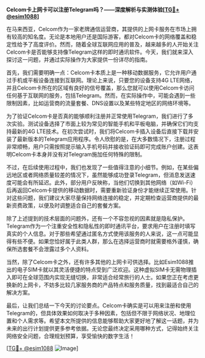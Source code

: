 **Celcom卡上网卡可以注册Telegram吗？——深度解析与实测体验[[TG💪+ @esim1088](https://t.me/s/esim1088)]**

在马来西亚，Celcom作为一家老牌通信运营商，其提供的上网卡服务在市场上拥有较高的知名度。无论是本地用户还是国际游客，都对Celcom卡的网络覆盖和稳定性给予了高度评价。然而，随着全球互联网应用的普及，越来越多的人开始关注Celcom卡是否能够支持像Telegram这样的即时通讯软件。今天，我们就来深入探讨这一问题，并通过实际操作为大家提供一份详尽的指南。

首先，我们需要明确一点：Celcom卡本质上是一种移动数据服务，它允许用户通过手机或平板设备连接到互联网。理论上来说，只要您的设备支持4G LTE网络，并且Celcom卡所在的区域有良好的信号覆盖，那么您就可以使用Celcom卡访问任何基于互联网的服务，包括Telegram。然而，在实际操作中，可能会遇到一些限制因素，比如运营商的流量套餐、DNS设置以及某些特定地区的网络环境等。

为了验证Celcom卡是否真的能够顺利注册并正常使用Telegram，我们进行了多次实验。测试设备选择了市面上较为常见的智能手机和平板电脑，并确保它们均支持最新的4G LTE技术。在初次尝试时，我们将Celcom卡插入设备后直接下载并安装了最新版本的Telegram应用程序。令人欣慰的是，在大多数情况下，注册过程非常顺畅，用户只需按照提示输入手机号码并接收验证码即可完成账户创建。这表明Celcom卡本身并没有对Telegram施加任何特殊的限制。

不过，在后续使用过程中，我们也发现了一些值得注意的小细节。例如，在某些偏远地区或者网络质量较差的情况下，虽然能够成功登录Telegram，但消息发送速度可能会有所延迟。此外，部分用户反映称，当他们切换到其他网络（如Wi-Fi）后再返回Celcom卡提供的移动数据时，需要重新验证身份才能继续正常使用。针对这些问题，我们建议大家尽量保持网络连接的稳定，并定期检查运营商提供的最新资费政策，以便及时调整适合自己的套餐方案。

除了上述提到的技术层面的问题外，还有一个不容忽视的因素就是隐私保护。Telegram作为一个注重安全性和隐私性的即时通讯平台，要求用户在注册时填写真实的个人信息。对于那些希望通过匿名方式使用该服务的人来说，这一点可能显得有些不便。如果您恰好属于此类人群，那么在选择运营商时就需要格外谨慎，确保所选套餐不会泄露过多个人资料。

当然，除了Celcom卡之外，还有许多其他的上网卡可供选择。比如Esim1088推出的电子SIM卡就以其灵活便捷的特点受到广泛欢迎。这种虚拟SIM卡无需物理插入即可在全球范围内实现无缝切换，非常适合经常旅行的人士。如果您正在考虑更换新的上网卡，不妨多比较几家服务商的产品特点和服务质量，找到最适合自己的解决方案。

最后，让我们总结一下今天的讨论要点。Celcom卡确实是可以用来注册和使用Telegram的，但具体效果如何取决于多种因素，包括但不限于网络状况、地理位置和个人需求等。希望本文所提供的信息能够帮助大家更好地了解这一话题，并为未来的出行计划提供更多参考依据。无论您最终决定采用哪种方式，记得始终关注网络安全问题，合理规划预算，享受愉快的数字生活！

[[TG💪+ @esim1088](https://t.me/s/esim1088) ![Image](https://i.postimg.cc/4NQfJmqS/Snipaste-2025-05-13-00-14-12.png)]